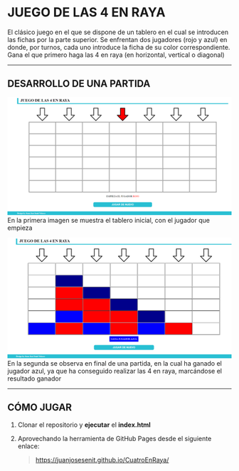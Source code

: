 # JUEGO DE LAS 4 EN RAYA

El clásico juego en el que se dispone de un tablero en el cual se introducen las fichas por la parte superior.
Se enfrentan dos jugadores (rojo y azul) en donde, por turnos, cada uno introduce la ficha de su color correspondiente. Gana el que primero haga las 4 en raya (en horizontal, vertical o diagonal)
___
## DESARROLLO DE UNA PARTIDA

![img1](./assets/imgmd/img1.png)
En la primera imagen se muestra el tablero inicial, con el jugador que empieza

![img2](./assets/imgmd/img2.png)
En la segunda se observa en final de una partida, en la cual ha ganado el jugador azul, ya que ha conseguido realizar las 4 en raya, marcándose el resultado ganador

___

## CÓMO JUGAR

1. Clonar el repositorio y **ejecutar** el **index.html**
2. Aprovechando la herramienta de GitHub Pages desde el siguiente enlace:

    > <https://juanjosesenit.github.io/CuatroEnRaya/>